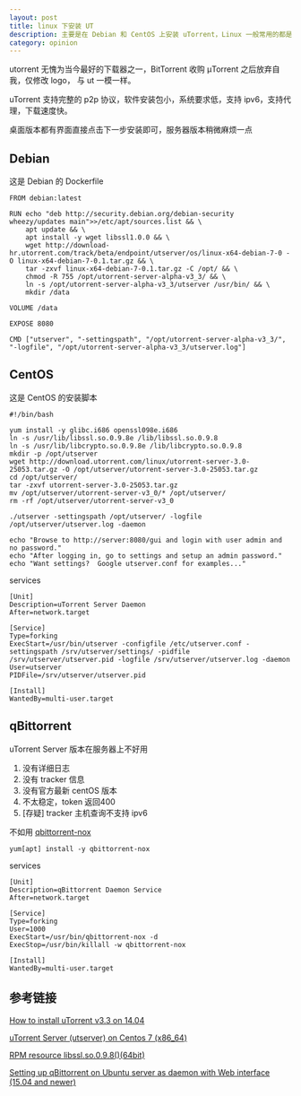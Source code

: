 ```yaml
---
layout: post
title: linux 下安装 UT
description: 主要是在 Debian 和 CentOS 上安装 uTorrent，Linux 一般常用的都是这两个系统的...
category: opinion
---
```


utorrent 无愧为当今最好的下载器之一，BitTorrent 收购 μTorrent 之后放弃自我，仅修改 logo， 与 ut 一模一样。

uTorrent 支持完整的 p2p 协议，软件安装包小，系统要求低，支持 ipv6，支持代理，下载速度快。

桌面版本都有界面直接点击下一步安装即可，服务器版本稍微麻烦一点

## Debian

这是 Debian 的 Dockerfile

```
FROM debian:latest

RUN echo "deb http://security.debian.org/debian-security wheezy/updates main">>/etc/apt/sources.list && \
    apt update && \
    apt install -y wget libssl1.0.0 && \
    wget http://download-hr.utorrent.com/track/beta/endpoint/utserver/os/linux-x64-debian-7-0 -O linux-x64-debian-7-0.1.tar.gz && \
    tar -zxvf linux-x64-debian-7-0.1.tar.gz -C /opt/ && \
    chmod -R 755 /opt/utorrent-server-alpha-v3_3/ && \
    ln -s /opt/utorrent-server-alpha-v3_3/utserver /usr/bin/ && \
    mkdir /data

VOLUME /data

EXPOSE 8080

CMD ["utserver", "-settingspath", "/opt/utorrent-server-alpha-v3_3/", "-logfile", "/opt/utorrent-server-alpha-v3_3/utserver.log"]
```

## CentOS

这是 CentOS 的安装脚本

```
#!/bin/bash

yum install -y glibc.i686 openssl098e.i686
ln -s /usr/lib/libssl.so.0.9.8e /lib/libssl.so.0.9.8
ln -s /usr/lib/libcrypto.so.0.9.8e /lib/libcrypto.so.0.9.8
mkdir -p /opt/utserver
wget http://download.utorrent.com/linux/utorrent-server-3.0-25053.tar.gz -O /opt/utserver/utorrent-server-3.0-25053.tar.gz
cd /opt/utserver/
tar -zxvf utorrent-server-3.0-25053.tar.gz
mv /opt/utserver/utorrent-server-v3_0/* /opt/utserver/
rm -rf /opt/utserver/utorrent-server-v3_0

./utserver -settingspath /opt/utserver/ -logfile /opt/utserver/utserver.log -daemon

echo "Browse to http://server:8080/gui and login with user admin and no password."
echo "After logging in, go to settings and setup an admin password."
echo "Want settings?  Google utserver.conf for examples..."
```

services

```
[Unit]
Description=uTorrent Server Daemon
After=network.target

[Service]
Type=forking
ExecStart=/usr/bin/utserver -configfile /etc/utserver.conf -settingspath /srv/utserver/settings/ -pidfile /srv/utserver/utserver.pid -logfile /srv/utserver/utserver.log -daemon
User=utserver
PIDFile=/srv/utserver/utserver.pid

[Install]
WantedBy=multi-user.target
```

## qBittorrent

uTorrent Server 版本在服务器上不好用
1. 没有详细日志
2. 没有 tracker 信息
3. 没有官方最新 centOS 版本
4. 不太稳定，token 返回400
5. [存疑] tracker 主机查询不支持 ipv6

不如用 [qbittorrent-nox](https://github.com/qbittorrent/qBittorrent/wiki/Setting-up-qBittorrent-on-Ubuntu-server-as-daemon-with-Web-interface-(15.04-and-newer))

```
yum[apt] install -y qbittorrent-nox
```

services

```
[Unit]
Description=qBittorrent Daemon Service
After=network.target

[Service]
Type=forking
User=1000
ExecStart=/usr/bin/qbittorrent-nox -d
ExecStop=/usr/bin/killall -w qbittorrent-nox

[Install]
WantedBy=multi-user.target
```

## 参考链接

[How to install uTorrent v3.3 on 14.04](https://askubuntu.com/questions/530955/how-to-install-utorrent-v3-3-on-14-04)

[uTorrent Server (utserver) on Centos 7 (x86_64)](https://gist.github.com/integrii/71b2fbbd3c48ec776ee6)

[RPM resource libssl.so.0.9.8()(64bit)](https://rpmfind.net/linux/rpm2html/search.php?query=libssl.so.0.9.8()(64bit))

[Setting up qBittorrent on Ubuntu server as daemon with Web interface (15.04 and newer)](https://github.com/qbittorrent/qBittorrent/wiki/Setting-up-qBittorrent-on-Ubuntu-server-as-daemon-with-Web-interface-(15.04-and-newer))